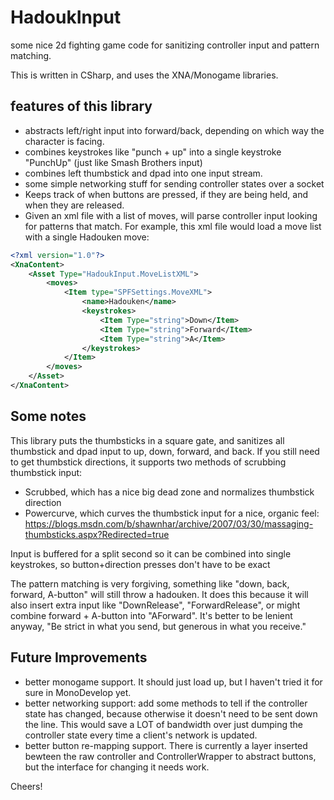 HadoukInput
===========

some nice 2d fighting game code for sanitizing controller input and pattern matching. 

This is written in CSharp, and uses the XNA/Monogame libraries.

## features of this library

* abstracts left/right input into forward/back, depending on which way the character is facing.
* combines keystrokes like "punch + up" into a single keystroke "PunchUp" (just like Smash Brothers input)
* combines left thumbstick and dpad into one input stream.
* some simple networking stuff for sending controller states over a socket
* Keeps track of when buttons are pressed, if they are being held, and when they are released.
* Given an xml file with a list of moves, will parse controller input looking for patterns that match.  For example, this xml file would load a move list with a single Hadouken move:

```xml
<?xml version="1.0"?>
<XnaContent>
	<Asset Type="HadoukInput.MoveListXML">
		<moves>
			<Item type="SPFSettings.MoveXML">
				<name>Hadouken</name>
				<keystrokes>
					<Item Type="string">Down</Item>
					<Item Type="string">Forward</Item>
					<Item Type="string">A</Item>
				</keystrokes>
			</Item>
		</moves>
	</Asset>
</XnaContent>

```

## Some notes

This library puts the thumbsticks in a square gate, and sanitizes all thumbstick and dpad input to up, down, forward, and back.  If you still need to get thumbstick directions, it supports two methods of scrubbing thumbstick input:
* Scrubbed, which has a nice big dead zone and normalizes thumbstick direction
* Powercurve, which curves the thumbstick input for a nice, organic feel:  
https://blogs.msdn.com/b/shawnhar/archive/2007/03/30/massaging-thumbsticks.aspx?Redirected=true

Input is buffered for a split second so it can be combined into single keystrokes, so button+direction presses don't have to be exact

The pattern matching is very forgiving, something like "down, back, forward, A-button" will still throw a hadouken.  It does this because it will also insert extra input like "DownRelease", "ForwardRelease", or might combine forward + A-button into "AForward".  It's better to be lenient anyway, "Be strict in what you send, but generous in what you receive."

## Future Improvements
* better monogame support.  It should just load up, but I haven't tried it for sure in MonoDevelop yet.
* better networking support: add some methods to tell if the controller state has changed, because otherwise it doesn't need to be sent down the line.  This would save a LOT of bandwidth over just dumping the controller state every time a client's network is updated.
* better button re-mapping support.  There is currently a layer inserted bewteen the raw controller and ControllerWrapper to abstract buttons, but the interface for changing it needs work.

Cheers!